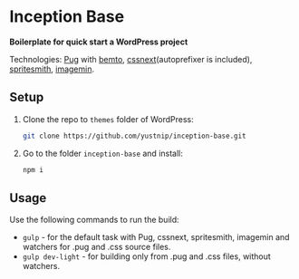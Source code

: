 # Inception Base
**Boilerplate for quick start a WordPress project**

Technologies: [Pug](https://pugjs.org/) with [bemto](https://github.com/kizu/bemto), [cssnext](http://cssnext.io/)(autoprefixer is included), [spritesmith](https://github.com/Ensighten/spritesmith), [imagemin](https://github.com/imagemin/imagemin).

## Setup
1. Clone the repo to `themes` folder of WordPress:
    ```sh
    git clone https://github.com/yustnip/inception-base.git
    ```

2. Go to the folder `inception-base` and install:
    ```sh
    npm i
    ```
    
## Usage
Use the following commands to run the build:

* `gulp` - for the default task with Pug, cssnext, spritesmith, imagemin and watchers for .pug and .css source files.
* `gulp dev-light` - for building only from .pug and .css files, without watchers.
